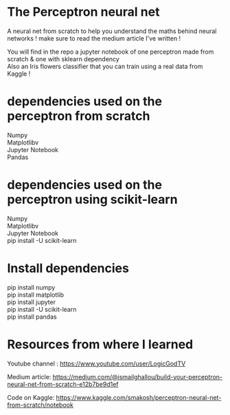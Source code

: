 # The Perceptron neural net
A neural net from scratch to help you understand the maths behind neural networks ! make sure to read the medium article I've written !

You will find in the repo a jupyter notebook of one perceptron made from scratch & one with sklearn dependency<br>
Also an Iris flowers classifier that you can train using a real data from Kaggle !

# dependencies used on the perceptron from scratch
Numpy<br>
Matplotlibv<br>
Jupyter Notebook<br>
Pandas<br>

# dependencies used on the perceptron using scikit-learn
Numpy<br>
Matplotlibv<br>
Jupyter Notebook<br>
pip install -U scikit-learn<br>

# Install dependencies
pip install numpy<br>
pip install matplotlib<br>
pip install jupyter<br>
pip install -U scikit-learn<br>
pip install pandas<br>

# Resources from where I learned
Youtube channel : https://www.youtube.com/user/LogicGodTV

Medium article: https://medium.com/@ismailghallou/build-your-perceptron-neural-net-from-scratch-e12b7be9d1ef

Code on Kaggle: https://www.kaggle.com/smakosh/perceptron-neural-net-from-scratch/notebook
